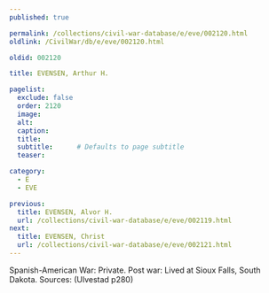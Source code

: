 ```yaml
---
published: true

permalink: /collections/civil-war-database/e/eve/002120.html
oldlink: /CivilWar/db/e/eve/002120.html

oldid: 002120

title: EVENSEN, Arthur H.

pagelist:
  exclude: false
  order: 2120
  image: 
  alt:
  caption:
  title:
  subtitle:      # Defaults to page subtitle
  teaser:

category: 
  - E 
  - EVE

previous:
  title: EVENSEN, Alvor H.
  url: /collections/civil-war-database/e/eve/002119.html  
next:
  title: EVENSEN, Christ
  url: /collections/civil-war-database/e/eve/002121.html   
---
```

Spanish-American War: Private. Post war: Lived at Sioux Falls, South Dakota. Sources: (Ulvestad p280)